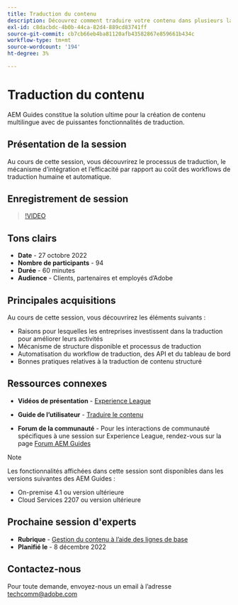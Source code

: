 ```yaml
---
title: Traduction du contenu
description: Découvrez comment traduire votre contenu dans plusieurs langues.
exl-id: c8dacbdc-4b0b-44ca-82d4-889cd83741ff
source-git-commit: cb7cb66eb4ba81120afb43582867e859661b434c
workflow-type: tm+mt
source-wordcount: '194'
ht-degree: 3%

---
```


# Traduction du contenu

AEM Guides constitue la solution ultime pour la création de contenu multilingue avec de puissantes fonctionnalités de traduction.

## Présentation de la session

Au cours de cette session, vous découvrirez le processus de traduction, le mécanisme d’intégration et l’efficacité par rapport au coût des workflows de traduction humaine et automatique.

## Enregistrement de session

>[!VIDEO](https://video.tv.adobe.com/v/3414140/translation-aem-guides?quality=12&learn=on)

## Tons clairs

- **Date** - 27 octobre 2022
- **Nombre de participants** - 94
- **Durée** - 60 minutes
- **Audience** - Clients, partenaires et employés d’Adobe

## Principales acquisitions

Au cours de cette session, vous découvrirez les éléments suivants :
- Raisons pour lesquelles les entreprises investissent dans la traduction pour améliorer leurs activités
- Mécanisme de structure disponible et processus de traduction
- Automatisation du workflow de traduction, des API et du tableau de bord
- Bonnes pratiques relatives à la traduction de contenu structuré

## Ressources connexes

- **Vidéos de présentation** -  [Experience League](https://experienceleague.adobe.com/docs/experience-manager-guides-learn/videos/advanced-user-guide/overview.html?lang=en)

- **Guide de l’utilisateur** - [Traduire le contenu](https://help.adobe.com/en_US/xml-documentation-for-adobe-experience-manager/index.html#t=DXML-master-map%2Ftranslation.html)

- **Forum de la communauté** - Pour les interactions de communauté spécifiques à une session sur Experience League, rendez-vous sur la page [Forum AEM Guides](https://experienceleaguecommunities.adobe.com/t5/experience-manager-guides/bd-p/xml-documentation-discussions)

>[!NOTE]
>
> Les fonctionnalités affichées dans cette session sont disponibles dans les versions suivantes des AEM Guides :
> - On-premise 4.1 ou version ultérieure
> - Cloud Services 2207 ou version ultérieure


## Prochaine session d&#39;experts

- **Rubrique** - [Gestion du contenu à l’aide des lignes de base](baselines-dec22.md)
- **Planifié le** - 8 décembre 2022

## Contactez-nous

Pour toute demande, envoyez-nous un email à l’adresse <techcomm@adobe.com>

